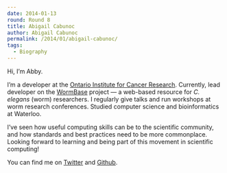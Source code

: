 ```yaml
---
date: 2014-01-13
round: Round 8
title: Abigail Cabunoc
author: Abigail Cabunoc
permalink: /2014/01/abigail-cabunoc/
tags:
  - Biography
---
```

Hi, I&#8217;m Abby.

I&#8217;m a developer at the [Ontario Institute for Cancer Research][1]. Currently, lead developer on the [WormBase][2] project &#8212; a web-based resource for *C. elegans* (worm) researchers. I regularly give talks and run workshops at worm research conferences. Studied computer science and bioinformatics at Waterloo.

I&#8217;ve seen how useful computing skills can be to the scientific community, and how standards and best practices need to be more commonplace. Looking forward to learning and being part of this movement in scientific computing!

You can find me on [Twitter][3] and [Github][4].

 [1]: http://oicr.on.ca/
 [2]: http://www.wormbase.org/
 [3]: https://twitter.com/abbycabs
 [4]: https://github.com/acabunoc
